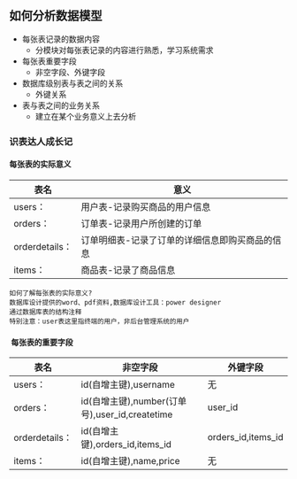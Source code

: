 如何分析数据模型	
---
* 每张表记录的数据内容
	* 分模块对每张表记录的内容进行熟悉，学习系统需求
* 每张表重要字段
	* 非空字段、外键字段
* 数据库级别表与表之间的关系
	* 外键关系
* 表与表之间的业务关系
	* 建立在某个业务意义上去分析
	
	
### 识表达人成长记 

#### 每张表的实际意义 	
	
表名 | 意义
-------- | --------
users：  | 用户表-记录购买商品的用户信息 
orders： | 订单表-记录用户所创建的订单   
orderdetails：  | 订单明细表-记录了订单的详细信息即购买商品的信息   
items：   | 商品表-记录了商品信息   


	如何了解每张表的实际意义?
	数据库设计提供的word、pdf资料,数据库设计工具：power designer
	通过数据库表的结构注释
	特别注意：user表这里指终端的用户，非后台管理系统的用户	
	
####  每张表的重要字段

表名 | 非空字段 | 外键字段
-------- | -------- | --------
users：  | id(自增主键),username | 无
orders： | id(自增主键),number(订单号),user_id,createtime  | user_id
orderdetails：  |  id(自增主键),orders_id,items_id  | orders_id,items_id
items：   | id(自增主键),name,price  | 无





